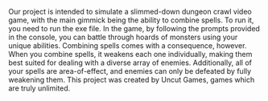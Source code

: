 Our project is intended to simulate a slimmed-down dungeon crawl video game, with the main gimmick being the ability to combine spells. To run it, you need to run the exe file.  In the game, by following the prompts provided in the console, you can battle through hoards of monsters using your unique abilities. Combining spells comes with a consequence, however. When you combine spells, it weakens each one individually, making them best suited for dealing with a diverse array of enemies. Additionally, all of your spells are area-of-effect, and enemies can only be defeated by fully weakening them.
This project was created by Uncut Games, games which are truly unlimited.
